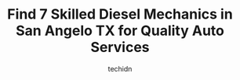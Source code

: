 ---
layout: ampstory
image: https://images.unsplash.com/photo-1639927671345-157606d5ac2e?ixlib=rb-4.0.3&ixid=MnwxMjA3fDB8MHxwaG90by1wYWdlfHx8fGVufDB8fHx8&auto=format&fit=crop&w=640&h=853&q=80
author: techidn
featured: false
description: Trust your vehicles maintenance and repairs to the 7 best Diesel Mechanic in San Angelo TX, USA. With their extensive experience, cutting-edge technology, and commitment to customer satisfa
title: Find 7 Skilled Diesel Mechanics in San Angelo TX for Quality Auto Services
cover:
   title: Find 7 Skilled Diesel Mechanics in San Angelo TX for Quality Auto Services
   subtitle: Rickpate
   background: https://images.unsplash.com/photo-1639927671345-157606d5ac2e?ixlib=rb-4.0.3&ixid=MnwxMjA3fDB8MHxwaG90by1wYWdlfHx8fGVufDB8fHx8&auto=format&fit=crop&w=640&h=853&q=80

pages: 
 - layout: thirds
   top: <h1>#1 Xcessive Auto Repair</h1>
   bottom: "<p>Spent over $2000 on a catalytic converter replacement. I was told 3 different times my car was fixed and safe to drive. First time they fixed my car it broke down a</p>"
   background: https://www.knot35.com/toplist/wp-content/uploads/2023/06/best-diesel-mechanic-1-in-san-angelo-tx-1685832981.jpeg
   backgroundblur: true
 - layout: thirds
   top: <h1>#2 West Texas Diesel Performance</h1>
   bottom: "<p>5542 Loop 306 South, San Angelo, TX 76905, United States</p>"
   background: https://www.knot35.com/toplist/wp-content/uploads/2023/06/best-diesel-mechanic-2-in-san-angelo-tx-1685832981.jpeg
   cta:
      link: https://www.knot35.com/toplist/find-7-skilled-diesel-mechanics-in-san-angelo-tx-for-quality-auto-services/
      text: Find 7 Skilled Diesel Mechanics in San Angelo TX for Quality Auto Services
 - layout: thirds
   top: <h1>#3 Specialty Diesel Services, LLC</h1>
   bottom: "<p>4550 Petro Dr, San Angelo, TX 76903, United States</p>"
   background: https://www.knot35.com/toplist/wp-content/uploads/2023/06/best-diesel-mechanic-3-in-san-angelo-tx-1685832982.jpeg
   cta:
      link: https://www.knot35.com/toplist/find-7-skilled-diesel-mechanics-in-san-angelo-tx-for-quality-auto-services/
      text: Find 7 Skilled Diesel Mechanics in San Angelo TX for Quality Auto Services
 - layout: thirds
   top: <h1>#4 THE AFTERMATH Diesel & Auto Repair</h1>
   bottom: "<p>135 Paint Rock Rd, San Angelo, TX 76903, United States</p>"
   background: https://images.unsplash.com/photo-1595364397663-fca4f075d796?ixlib=rb-4.0.3&ixid=MnwxMjA3fDB8MHxwaG90by1wYWdlfHx8fGVufDB8fHx8&auto=format&fit=crop&w=640&h=853&q=80
   cta:
      link: https://www.knot35.com/toplist/find-7-skilled-diesel-mechanics-in-san-angelo-tx-for-quality-auto-services/
      text: Find 7 Skilled Diesel Mechanics in San Angelo TX for Quality Auto Services
 - layout: thirds
   top: <h1>#5 Permian Dr Auto & Diesel</h1>
   bottom: "<p>4617 Permian Dr, San Angelo, TX 76903, United States</p>"
   background: https://images.unsplash.com/photo-1527066579998-dbbae57f45ce?ixlib=rb-4.0.3&ixid=MnwxMjA3fDB8MHxwaG90by1wYWdlfHx8fGVufDB8fHx8&auto=format&fit=crop&w=640&h=853&q=80
   cta:
      link: https://www.knot35.com/toplist/find-7-skilled-diesel-mechanics-in-san-angelo-tx-for-quality-auto-services/
      text: Find 7 Skilled Diesel Mechanics in San Angelo TX for Quality Auto Services
 - layout: thirds
   top: <h1>#6 Wrench Xpress Diesel & Automotive Repair Shop - Mobile Truck Repair</h1>
   bottom: "<p>1623 Old Ballinger Hwy, San Angelo, TX 76903, United States</p>"
   background: https://images.unsplash.com/photo-1602536052359-ef94c21c5948?ixlib=rb-4.0.3&ixid=MnwxMjA3fDB8MHxwaG90by1wYWdlfHx8fGVufDB8fHx8&auto=format&fit=crop&w=640&h=853&q=80
   cta:
      link: https://www.knot35.com/toplist/find-7-skilled-diesel-mechanics-in-san-angelo-tx-for-quality-auto-services/
      text: Find 7 Skilled Diesel Mechanics in San Angelo TX for Quality Auto Services
 - layout: thirds
   top: <h1>#7 Torqued Up Diesel & Off-Road</h1>
   bottom: "<p>2981 W FM2105, San Angelo, TX 76901, United States</p>"
   background: https://images.unsplash.com/photo-1580610447943-1bfbef5efe07?ixlib=rb-4.0.3&ixid=MnwxMjA3fDB8MHxwaG90by1wYWdlfHx8fGVufDB8fHx8&auto=format&fit=crop&w=640&h=853&q=80
   cta:
      link: https://www.knot35.com/toplist/find-7-skilled-diesel-mechanics-in-san-angelo-tx-for-quality-auto-services/
      text: Find 7 Skilled Diesel Mechanics in San Angelo TX for Quality Auto Services
 - layout: thirds
   middle: Continue reading...
   background: https://images.unsplash.com/photo-1484589065579-248aad0d8b13?ixlib=rb-4.0.3&ixid=MnwxMjA3fDB8MHxwaG90by1wYWdlfHx8fGVufDB8fHx8&auto=format&fit=crop&w=640&h=853&q=80
   cta:
      link: https://www.knot35.com/toplist/find-7-skilled-diesel-mechanics-in-san-angelo-tx-for-quality-auto-services/
      text: Find 7 Skilled Diesel Mechanics in San Angelo TX for Quality Auto Services
      
---